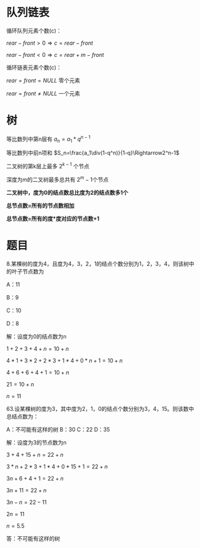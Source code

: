 # 队列链表

循环队列元素个数(c)：

$rear-front>0 \Rightarrow c=rear-front$

$rear-front<0 \Rightarrow c=rear+m-front$

循环链表元素个数(c)：

$rear=front=NULL$ 零个元素

$rear=front \neq NULL$ 一个元素



# 树

等比数列中第n层有 $a_n=a_1*q^{n-1}$ 

等比数列中前n项和 $S_n=\frac{a_1\div(1-q^n)}{1-q}\Rightarrow2^n-1$

二叉树的第k层上最多 $2^{k-1}$ 个节点

深度为m的二叉树最多总共有 $2^m-1$个节点



**二叉树中，度为0的结点数总比度为2的结点数多1个**

**总节点数=所有的节点数相加**

**总节点数=所有的度*度对应的节点数+1**



# 题目

8.某棵树的度为4，且度为4，3，2，1的结点个数分别为1，2，3，4，则该树中的叶子节点数为

A：11

B：9

C：10

D：8

解：设度为0的结点数为n

$1+2+3+4+n=10+n$

$4*1+3*2+2*3+1*4+0*n+1=10+n$

$4+6+6+4+1=10+n$

$21=10+n$

$n=11$



63.设某棵树的度为3，其中度为2，1，0的结点个数分别为3，4，15。则该数中总结点数为：

A：不可能有这样的树	B：30	C：22	D：35

解：设度为3的节点数为n

$3+4+15+n=22+n$

$3*n+2*3+1*4+0*15+1=22+n$

$3n+6+4+1=22+n$

$3n+11=22+n$

$3n-n=22-11$

$2n=11$

$n=5.5$

答：不可能有这样的树

